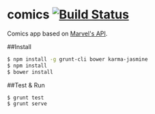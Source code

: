 comics [![Build Status](https://travis-ci.org/dbtek/comics.svg?branch=master)](https://travis-ci.org/dbtek/comics)
======

Comics app based on [Marvel's API](https://developer.marvel.com).

##Install

```bash
$ npm install -g grunt-cli bower karma-jasmine
$ npm install
$ bower install
```

##Test & Run

```bash
$ grunt test
$ grunt serve
```
